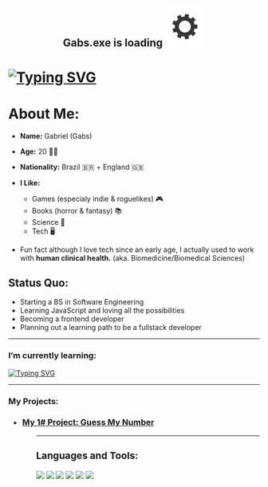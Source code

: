 <h2 align="center"> Gabs.exe is loading <img src="gear.svg"></h2>


<h1>
<a href="https://git.io/typing-svg"><img src="https://readme-typing-svg.herokuapp.com?font=Press+Start+2P&size=26&pause=750&color=F70731&center=true&vCenter=true&width=1260&height=75&lines=Hello%2C+I'm+Gabriel!;A+software+engineering+student;Who+loves+science+and+future+tech" alt="Typing SVG" /></a>
</h1>

# About Me:
- **Name:** Gabriel (Gabs)
- **Age:** 20 🎈🎉
- **Nationality:** Brazil 🇧🇷 + England 🇬🇧
- **I Like:** 
  - Games (especialy indie & roguelikes) 🎮
  - Books (horror & fantasy) 📚
  - Science 🧬
  - Tech 🖥️

- Fun fact although I love tech since an early age, I actually used to work with **human clinical health.** 
(aka. Biomedicine/Biomedical Sciences)

## Status Quo: 
 - Starting a BS in Software Engineering
 - Learning JavaScript and loving all the possibilities
 - Becoming a frontend developer
 - Planning out a learning path to be a fullstack developer

<hr>
<h3>I’m currently learning: </h3>
<a href="https://git.io/typing-svg"><img src="https://readme-typing-svg.herokuapp.com?font=Bungee&pause=750&color=06D442&center=true&width=200&height=75&lines=JavaScript;CSS+Animations;Node+%2B+Express" alt="Typing SVG" /></a>
<hr>

<h3> My Projects: <h3>
  <ul>
    <li> <a href="https://gabrielrugila.github.io/Project-GuessMyNumber/"> <strong>My 1# Project:</strong> Guess My Number</a>
  <ul>

<hr>
<p align="left">
</p>

<h3 align="left">Languages and Tools:</h3>
<p align="left"> 
<img src="https://cdn.jsdelivr.net/gh/devicons/devicon/icons/vscode/vscode-original.svg" width="25"/>
<img src="https://cdn.jsdelivr.net/gh/devicons/devicon/icons/html5/html5-plain.svg" width="25"/>                
<img src="https://cdn.jsdelivr.net/gh/devicons/devicon/icons/css3/css3-plain.svg" width="25"/>
<img src="https://cdn.jsdelivr.net/gh/devicons/devicon/icons/sass/sass-original.svg" width="25"/>
<img src="https://cdn.jsdelivr.net/gh/devicons/devicon/icons/javascript/javascript-plain.svg" width="25"/>
<img src="https://cdn.jsdelivr.net/gh/devicons/devicon/icons/inkscape/inkscape-plain.svg" width="25"/>
    
</p>
